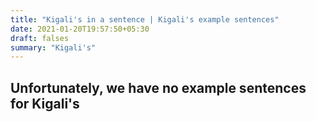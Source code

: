 ```yaml
---
title: "Kigali's in a sentence | Kigali's example sentences"
date: 2021-01-20T19:57:50+05:30
draft: falses
summary: "Kigali's"
---
```

## Unfortunately, we have no example sentences for Kigali's                 
